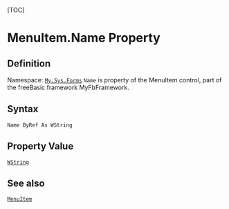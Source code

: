 [TOC]
# MenuItem.Name Property

## Definition
Namespace: [`My.Sys.Forms`](My.Sys.Forms.md)
`Name` is property of the MenuItem control, part of the freeBasic framework MyFbFramework.
## Syntax
```freeBasic
Name ByRef As WString
```
## Property Value
[`WString`]("https://www.freebasic.net/wiki/KeyPgWString")
## See also
[`MenuItem`](MenuItem.md)
